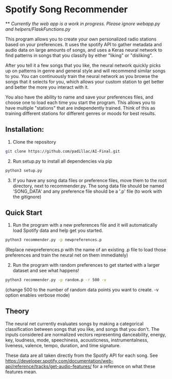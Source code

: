 # Spotify Song Recommender

*\* *Currently the web app is a work in progress. Please ignore webapp.py and helpers/FlaskFunctions.py*

This program allows you to create your own personalized radio stations based on your preferences. It uses the spotify API to gather metadata and audio data on large amounts of songs, and uses a Keras neural network to find patterns in songs that you classify by either "liking" or "disliking".

After you tell it a few songs that you like, the neural network quickly picks up on patterns in genre and general style and will recommend similar songs to you. You can continuously train the neural network as you browse the songs that it selects for you, which allows your custom station to get better and better the more you interact with it.

You also have the ability to name and save your preferences files, and choose one to load each time you start the program. This allows you to have multiple "stations" that are independently trained. Think of this as training different stations for different genres or moods for best results.


## Installation:

1. Clone the repository

```bash
git clone https://github.com/padillac/AI-Final.git
```

2. Run setup.py to install all dependencies via pip

```bash
python3 setup.py
```

3. If you have any song data files or preference files, move them to the root directory, next to recommender.py. The song data file should be named 'SONG_DATA' and any preference file should be a '.p' file (to work with the gitignore)

## Quick Start

1. Run the program with a new preferences file and it will automatically load Spotify data and help get you started.

```bash
python3 recommender.py -p newpreferences.p
```

 (Replace newpreferences.p with the name of an existing .p file to load those preferences and train the neural net on them immediately)

 2. Run the program with random preferences to get started with a larger dataset and see what happens!

 ```bash
python3 recommender.py -p random.p -r 500 -v
 ```

 (change 500 to the number of random data points you want to create. -v option enables verbose mode)



## Theory

The neural net currently evaluates songs by making a categorical classification between songs that you like, and songs that you don't. The inputs considered are normalized vectors representing danceability, energy, key, loudness, mode, speechiness, acousticness, instrumentalness, liveness, valence, tempo, duration, and time signature.

These data are all taken directly from the Spotify API for each song. See https://developer.spotify.com/documentation/web-api/reference/tracks/get-audio-features/ for a reference on what these features mean.
